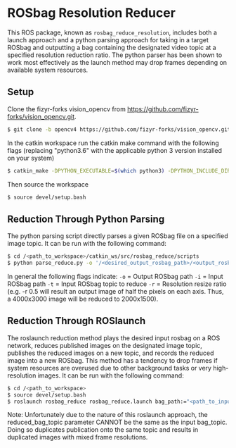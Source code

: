 ROSbag Resolution Reducer
==============================

This ROS package, known as `rosbag_reduce_resolution`, includes both a launch approach and a python parsing approach for taking in a target ROSbag and outputting a bag containing the designated video topic at a specified resolution reduction ratio. The python parser has been shown to work most effectively as the launch method may drop frames depending on available system resources.

## Setup
Clone the fizyr-forks vision_opencv from https://github.com/fizyr-forks/vision_opencv.git.
```bash
$ git clone -b opencv4 https://github.com/fizyr-forks/vision_opencv.git
```
In the catkin workspace run the catkin make command with the following flags (replacing "python3.6" with the applicable python 3 version installed on your system)
```bash
$ catkin_make -DPYTHON_EXECUTABLE=$(which python3) -DPYTHON_INCLUDE_DIR=/usr/include/python3.6m -DPYTHON_LIBRARY=/usr/lib/python3.6/config-3.6m-x86_64-linux-gnu/libpython3.6m.so
```
Then source the workspace
```bash
$ source devel/setup.bash
```

## Reduction Through Python Parsing
The python parsing script directly parses a given ROSbag file on a specified image topic. It can be run with the following command:

```bash
$ cd /<path_to_workspace>/catkin_ws/src/rosbag_reduce/scripts
$ python parse_reduce.py -o '/<desired_output_rosbag_path>/<output_rosbag_name>.bag' -t '<video_rostopic_name>' -i '/<path_to_input_rosbag>/<input_rosbag_name>.bag' -r <resolution_resize_ratio>
```
In general the following flags indicate:
`-o` = Output ROSbag path
`-i` = Input ROSbag path
`-t` = Input ROSbag topic to reduce
`-r` = Resolution resize ratio (e.g. -r 0.5 will result an output image of half the pixels on each axis. Thus, a 4000x3000 image will be reduced to 2000x1500).

## Reduction Through ROSlaunch
The roslaunch reduction method plays the desired input rosbag on a ROS network, reduces published images on the designated image topic, publishes the reduced images on a new topic, and records the reduced image into a new ROSbag. This method has a tendency to drop frames if system resources are overused due to other background tasks or very high-resolution images. It can be run with the following command:

```bash
$ cd /<path_to_workspace>
$ source devel/setup.bash
$ roslaunch rosbag_reduce rosbag_reduce.launch bag_path:="<path_to_input_bag>/<input_bag_name>.bag" bag_topic:="<input_rostopic_name>" reduced_bag_path:="/<desired_output_rosbag_path>/<output_rosbag_name>.bag" reduced_bag_topic:="<output_rostopic_name>"

```
Note: Unfortunately due to the nature of this roslaunch approach, the reduced_bag_topic parameter CANNOT be the same as the input bag_topic. Doing so duplicates publication onto the same topic and results in duplicated images with mixed frame resolutions.




